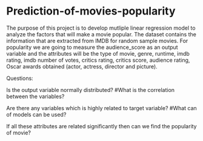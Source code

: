 # Prediction-of-movies-popularity

The purpose of this project is to develop mutliple linear regression model to analyze the factors that will make a movie popular. 
The dataset contains the information that are extracted from IMDB for random sample movies. 
For popularity we are going to measure the audience_score as an output variable and the attributes will be the type of movie, genre, runtime, imdb rating, imdb number of votes, critics rating, critics score, audience rating, Oscar awards obtained (actor, actress, director and picture).


Questions: 

Is the output variable normally distributed? #What is the correlation between the variables?

Are there any variables which is highly related to target variable? #What can of models can be used? 

If all these attributes are related significantly then can we find the popularity of movie?
